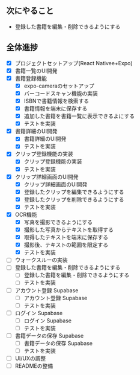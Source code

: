 ## 次にやること
- 登録した書籍を編集・削除できるようにする

## 全体進捗
- [x] プロジェクトセットアップ(React Nativee+Expo)
- [x] 書籍一覧のUI開発
- [x] 書籍登録機能
  - [x] expo-cameraのセットアップ
  - [x] バーコードスキャン機能の実装
  - [x] ISBNで書籍情報を検索する
  - [x] 書籍情報を端末に保存する
  - [x] 追加した書籍を書籍一覧に表示できるよにする
  - [x] テストを実装
- [x] 書籍詳細のUI開発
  - [x] 書籍詳細のUI開発
  - [x] テストを実装
- [x] クリップ登録機能の実装
  - [x] クリップ登録機能の実装
  - [x] テストを実装
- [x] クリップ詳細画面のUI開発
  - [x] クリップ詳細画面のUI開発
  - [x] 登録したクリップを編集できるようにする
  - [x] 登録したクリップを削除できるようにする
  - [x] テストを実装
- [x] OCR機能
  - [x] 写真を撮影できるようにする
  - [x] 撮影した写真からテキストを取得する
  - [x] 取得したテキストを端末に保存する
  - [x] 撮影後、テキストの範囲を限定する
  - [x] テストを実装
- [ ] ウォークスルーの実装
- [ ] 登録した書籍を編集・削除できるようにする
  - [ ] 登録した書籍を編集・削除できるようにする
  - [ ] テストを実装
- [ ] アカウント登録 Supabase
  - [ ] アカウント登録 Supabase
  - [ ] テストを実装
- [ ] ログイン Supabase
  - [ ] ログイン Supabase
  - [ ] テストを実装
- [ ] 書籍データの保存 Supabase
  - [ ] 書籍データの保存 Supabase
  - [ ] テストを実装
- [ ] UI/UXの調整
- [ ] READMEの整備